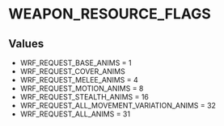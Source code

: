 # WEAPON_RESOURCE_FLAGS

## Values
* WRF_REQUEST_BASE_ANIMS = 1
* WRF_REQUEST_COVER_ANIMS
* WRF_REQUEST_MELEE_ANIMS = 4
* WRF_REQUEST_MOTION_ANIMS = 8
* WRF_REQUEST_STEALTH_ANIMS = 16
* WRF_REQUEST_ALL_MOVEMENT_VARIATION_ANIMS = 32
* WRF_REQUEST_ALL_ANIMS = 31
